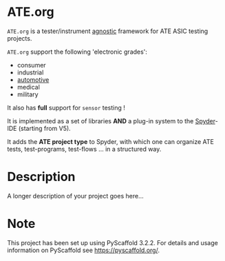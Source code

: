 # ATE.org

`ATE.org` is a tester/instrument <ins>agnostic</ins> framework for ATE ASIC testing projects.

`ATE.org` support the following 'electronic grades':
* consumer
* industrial
* [automotive](https://en.wikipedia.org/wiki/Automotive_electronics)
* medical
* military

It also has **full** support for `sensor` testing !

It is implemented as a set of libraries **AND** a plug-in system to the [Spyder](https://github.com/spyder-ide/spyder)-IDE (starting from V5).

It adds the **ATE project type** to Spyder, with which one can organize ATE tests, test-programs, test-flows ... in a structured way. 

# Description

A longer description of your project goes here...


# Note

This project has been set up using PyScaffold 3.2.2. For details and usage
information on PyScaffold see https://pyscaffold.org/.
